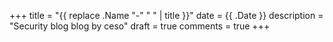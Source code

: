 +++
title = "{{ replace .Name "-" " " | title }}"
date = {{ .Date }}
description = "Security blog blog by ceso"
draft = true
comments = true
+++
